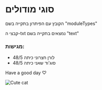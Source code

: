 # סוגי מודולים

הקובץ עם הפיתרון בתקייה בשם "moduleTypes"

קבצי ה-txt נמצאים בתקייה בשם "text"

### מגישות:
- לורן חצרוני כיתה 48/5
- סוג'וד שאני כיתה 48/5

Have a good day ♡               

![Cute cat](https://github.com/user-attachments/assets/45bdd84f-d773-4a60-b8b9-7f0f948111a2)

